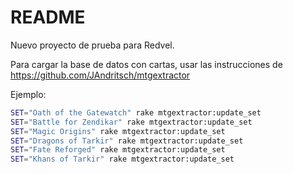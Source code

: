 # README

Nuevo proyecto de prueba para Redvel.

Para cargar la base de datos con cartas, usar las instrucciones de https://github.com/JAndritsch/mtgextractor

Ejemplo:

```bash
SET="Oath of the Gatewatch" rake mtgextractor:update_set
SET="Battle for Zendikar" rake mtgextractor:update_set
SET="Magic Origins" rake mtgextractor:update_set
SET="Dragons of Tarkir" rake mtgextractor:update_set
SET="Fate Reforged" rake mtgextractor:update_set
SET="Khans of Tarkir" rake mtgextractor:update_set
```